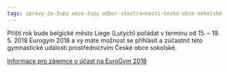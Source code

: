 ```yaml
---
tags: zprávy-ze-župy akce-župy odbor-všestrannosti-české-obce-sokolské
---
```


Příští rok bude belgické město Liege (Lutych) pořádat v termínu od 15. – 19. 5. 2018 Eurogym 2018 a vy máte možnost se přihlásit a zúčastnit této gymnastické události prostřednictvím České obce sokolské.

[Informace pro zájemce o účast na EuroGym 2018](https://drive.google.com/open?id=0B0w6gDorCVUkMTRXanNXVEtYOVBwQng4VVd1VDdpcS1kQXI0)